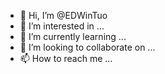 - 👋 Hi, I’m @EDWinTuo
- 👀 I’m interested in ...
- 🌱 I’m currently learning ...
- 💞️ I’m looking to collaborate on ...
- 📫 How to reach me ...

<!---
EDWinTuo/EDWinTuo is a ✨ special ✨ repository because its `README.md` (this file) appears on your GitHub profile.
You can click the Preview link to take a look at your changes.
--->
